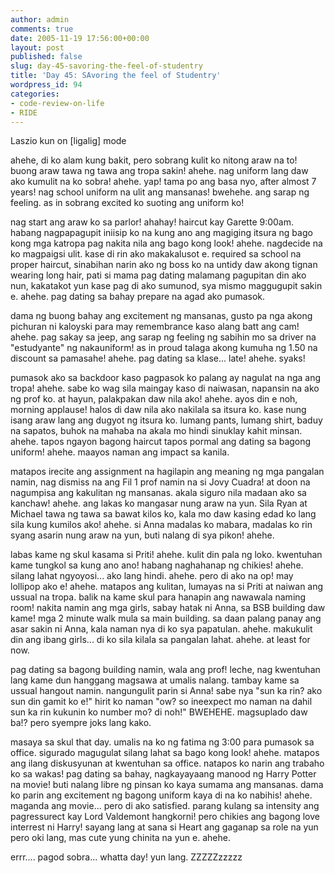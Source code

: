 ```yaml
---
author: admin
comments: true
date: 2005-11-19 17:56:00+00:00
layout: post
published: false
slug: day-45-savoring-the-feel-of-studentry
title: 'Day 45: SAvoring the feel of Studentry'
wordpress_id: 94
categories:
- code-review-on-life
- RIDE
---
```


Laszio kun on [ligalig] mode

ahehe, di ko alam kung bakit, pero sobrang kulit ko nitong araw na to! buong araw tawa ng tawa ang tropa sakin! ahehe. nag uniform lang daw ako kumulit na ko sobra! ahehe. yap! tama po ang basa nyo, after almost 7 years! nag school uniform na ulit ang mansanas! bwehehe. ang sarap ng feeling. as in sobrang excited ko suoting ang uniform ko! 

nag start ang araw ko sa parlor! ahahay! haircut kay Garette 9:00am. habang nagpapagupit iniisip ko na kung ano ang magiging itsura ng bago kong mga katropa pag nakita nila ang bago kong look! ahehe. nagdecide na ko magpaigsi ulit. kase di rin ako makakalusot e. required sa school na proper haircut, sinabihan narin ako ng boss ko na untidy daw akong tignan wearing long hair, pati si mama pag dating malamang pagupitan din ako nun, kakatakot yun kase pag di ako sumunod, sya mismo maggugupit sakin e. ahehe. pag dating sa bahay prepare na agad ako pumasok.

dama ng buong bahay ang excitement ng mansanas, gusto pa nga akong pichuran ni kaloyski para may remembrance kaso alang batt ang cam! ahehe. pag sakay sa jeep, ang sarap ng feeling ng sabihin mo sa driver na "estudyante" ng nakauniform! as in proud talaga akong kumuha ng 1.50 na discount sa pamasahe! ahehe. pag dating sa klase... late! ahehe. syaks!

pumasok ako sa backdoor kaso pagpasok ko palang ay nagulat na nga ang tropa! ahehe. sabe ko wag sila maingay kaso di naiwasan, napansin na ako ng prof ko. at hayun, palakpakan daw nila ako! ahehe. ayos din e noh, morning applause! halos di daw nila ako nakilala sa itsura ko. kase nung isang araw lang ang dugyot ng itsura ko. lumang pants, lumang shirt, baduy na sapatos, buhok na mahaba na akala mo hindi sinuklay kahit minsan. ahehe. tapos ngayon bagong haircut tapos pormal ang dating sa bagong uniform! ahehe. maayos naman ang impact sa kanila.

matapos irecite ang assignment na hagilapin ang meaning ng mga pangalan namin, nag dismiss na ang Fil 1 prof namin na si Jovy Cuadra! at doon na nagumpisa ang kakulitan ng mansanas. akala siguro nila madaan ako sa kanchaw! ahehe. ang lakas ko mangasar nung araw na yun. Sila Ryan at Michael tawa ng tawa sa bawat kilos ko, kala mo daw kasing edad ko lang sila kung kumilos ako! ahehe. si Anna madalas ko mabara, madalas ko rin syang asarin nung araw na yun, buti nalang di sya pikon! ahehe.

labas kame ng skul kasama si Priti! ahehe. kulit din pala ng loko. kwentuhan kame tungkol sa kung ano ano! habang naghahanap ng chikies! ahehe. silang lahat ngyoyosi... ako lang hindi. ahehe. pero di ako na op! may lollipop ako e! ahehe. matapos ang kulitan, lumayas na si Priti at naiwan ang ussual na tropa. balik na kame skul para hanapin ang nawawala naming room! nakita namin ang mga girls, sabay hatak ni Anna, sa BSB building daw kame! mga 2 minute walk mula sa main building. sa daan palang panay ang asar sakin ni Anna, kala naman nya di ko sya papatulan. ahehe. makukulit din ang ibang girls... di ko sila kilala sa pangalan lahat. ahehe. at least for now.

pag dating sa bagong building namin, wala ang prof! leche, nag kwentuhan lang kame dun hanggang magsawa at umalis nalang. tambay kame sa ussual hangout namin. nangungulit parin si Anna! sabe nya "sun ka rin? ako sun din gamit ko e!" hirit ko naman "ow? so ineexpect mo naman na dahil sun ka rin kukunin ko number mo? di noh!" BWEHEHE. magsuplado daw ba!? pero syempre joks lang kako.

masaya sa skul that day. umalis na ko ng fatima ng 3:00 para pumasok sa office. sigurado magugulat silang lahat sa bago kong look! ahehe. matapos ang ilang diskusyunan at kwentuhan sa office. natapos ko narin ang trabaho ko sa wakas! pag dating sa bahay, nagkayayaang manood ng Harry Potter na movie! buti nalang libre ng pinsan ko kaya sumama ang mansanas. dama ko parin ang excitement ng bagong uniform kaya di na ko nabihis! ahehe. maganda ang movie... pero di ako satisfied. parang kulang sa intensity ang pagressurect kay Lord Valdemont hangkorni! pero chikies ang bagong love interrest ni Harry! sayang lang at sana si Heart ang gaganap sa role na yun pero oki lang, mas cute yung chinita na yun e. ahehe.

errr.... pagod sobra... whatta day! yun lang. ZZZZZzzzzz
